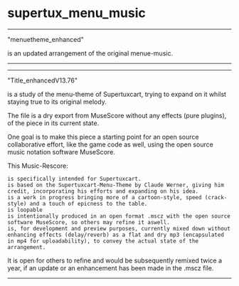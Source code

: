 # supertux_menu_music


****************************************************
"menuetheme_enhanced"

is an updated arrangement of the original menue-music.

**************************************


****************************************************
"Title_enhancedV13.76"

is a study of the menu-theme of Supertuxcart, trying to expand on it whilst staying true to its original melody.

The file is a dry export from MuseScore without any effects (pure plugins), of the piece in its current state.

One goal is to make this piece a starting point for an open source collaborative effort, like the game code as well, using the open source music notation software MuseScore.

This Music-Rescore:

    is specifically intended for Supertuxcart.
    is based on the Supertuxcart-Menu-Theme by Claude Werner, giving him credit, incorporating his efforts and expanding on his idea.
    is a work in progress bringing more of a cartoon-style, speed (crack-style) and a touch of epicness to the table.
    is loopable
    is intentionally produced in an open format .mscz with the open source software MuseScore, so others may refine it aswell.
    is, for development and preview purposes, currently mixed down without enhancing effects (delay/reverb) as a flat and dry mp3 (encapsulated in mp4 for uploadability), to convey the actual state of the arrangement.

It is open for others to refine and would be subsequently remixed twice a year, if an update or an enhancement has been made in the .mscz file.

**********************************************
